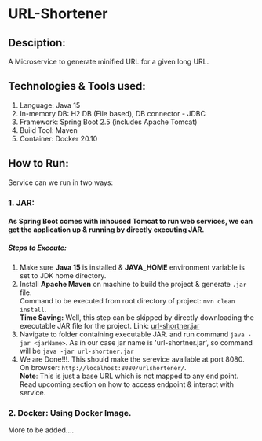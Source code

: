 # URL-Shortener
## Desciption:
A Microservice to generate minified URL for a given long URL.

## Technologies & Tools used:
1. Language: Java 15
2. In-memory DB: H2 DB (File based), DB connector - JDBC
3. Framework: Spring Boot 2.5 (includes Apache Tomcat)
4. Build Tool: Maven
5. Container: Docker 20.10

## How to Run:
Service can we run in two ways:
### 1. JAR: 
#### As Spring Boot comes with inhoused Tomcat to run web services, we can get the application up & running by directly executing JAR.

##### Steps to Execute:
1. Make sure **Java 15** is installed & **JAVA_HOME** environment variable is set to JDK home directory.
2. Install **Apache Maven** on machine to build the project & generate `.jar` file. </br> Command to be executed from root directory of project: `mvn clean install`.</br>
  **Time Saving:** Well, this step can be skipped by directly downloading the executable JAR file for the project. Link: [url-shortner.jar](https://drive.google.com/file/d/1jaFXGfNLPdd7p96PTx9BA9Sgbf85dQfE/view?usp=sharing)
3. Navigate to folder containing executable JAR. and run command `java -jar <jarName>`. As in our case jar name is 'url-shortner.jar', so command will be `java -jar url-shortner.jar`
4. We are Done!!!. This should make the serevice available at port 8080. On browser: `http://localhost:8080/urlshortener/`. </br>
   **Note**: This is just a base URL which is not mapped to any end point. Read upcoming section on how to access endpoint & interact with service.


### 2. Docker: Using Docker Image.

More to be added....

